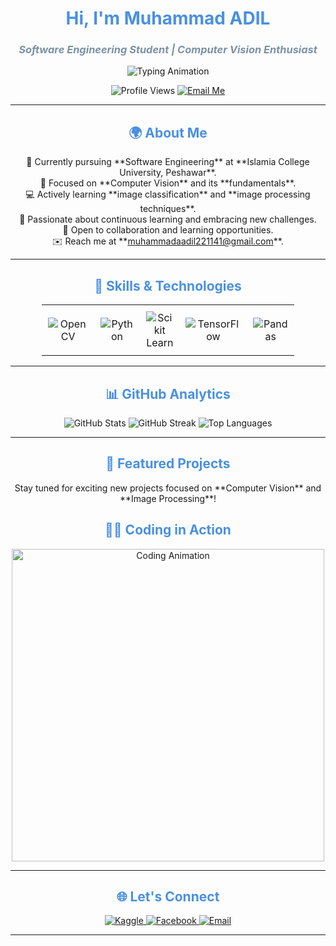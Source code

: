 <!-- Name and Profession -->
<h1 align="center" style="color: #4A90E2;"><strong>Hi, I'm Muhammad ADIL</strong></h1>
<h3 align="center" style="color: #7B92A3;"><em>Software Engineering Student | Computer Vision Enthusiast</em></h3>

<!-- Tagline with Typing Animation -->
<p align="center">
  <img src="https://readme-typing-svg.demolab.com?font=Fira+Code&size=22&duration=3000&pause=1000&color=3CCF91&center=true&vCenter=true&width=700&lines=Software+Engineer+in+Progress;Learning+Computer+Vision;Mastering+Image+Processing;Building+Future+Tech+Solutions" alt="Typing Animation">
</p>

<!-- Profile Views & Contact -->
<p align="center">
  <img src="https://komarev.com/ghpvc/?username=adil41&label=Profile%20Views&color=blue&style=flat-square" alt="Profile Views" /> 
  <a href="mailto:muhammadaadil221141@gmail.com">
    <img src="https://img.shields.io/badge/Email-Contact%20Me-red?style=flat-square" alt="Email Me" />
  </a>
</p>

<!-- About Me Section -->
<hr>
<h2 align="center" style="color: #4A90E2;">🌍 About Me</h2>
<p align="center" style="max-width: 600px;">
  🚀 Currently pursuing **Software Engineering**  at **Islamia College University, Peshawar**.<br>
  🎯 Focused on **Computer Vision** and its **fundamentals**.<br>
  💻 Actively learning **image classification** and **image processing techniques**.<br>
  🌱 Passionate about continuous learning and embracing new challenges.<br>
  💬 Open to collaboration and learning opportunities.<br>
  ✉️ Reach me at **<a href="mailto:muhammadaadil221141@gmail.com">muhammadaadil221141@gmail.com</a>**.
</p>

<!-- Skills Section with Icons -->
<hr>
<h2 align="center" style="color: #4A90E2;">💼 Skills & Technologies</h2>
<div align="center">
  <table style="width: 80%; border-collapse: collapse; text-align: center;">
    <tr>
      <td style="padding: 10px;">
        <img src="https://img.shields.io/badge/OpenCV-27338e?style=for-the-badge&logo=opencv&logoColor=white" alt="OpenCV" />
      </td>
      <td style="padding: 10px;">
        <img src="https://img.shields.io/badge/Python-306998?style=for-the-badge&logo=python&logoColor=white" alt="Python" />
      </td>
      <td style="padding: 10px;">
        <img src="https://img.shields.io/badge/Scikit--Learn-F7931E?style=for-the-badge&logo=scikit-learn&logoColor=white" alt="Scikit Learn" />
      </td>
      <td style="padding: 10px;">
        <img src="https://img.shields.io/badge/TensorFlow-FF6F00?style=for-the-badge&logo=tensorflow&logoColor=white" alt="TensorFlow" />
      </td>
      <td style="padding: 10px;">
        <img src="https://img.shields.io/badge/Pandas-150458?style=for-the-badge&logo=pandas&logoColor=white" alt="Pandas" />
      </td>
      <td style="padding: 10px;">
        <img src="https://img.shields.io/badge/Seaborn-3776AB?style=for-the-badge&logo=seaborn&logoColor=white" alt="Seaborn" />
      </td>
    </tr>
  </table>
</div>

<!-- GitHub Stats with Clean Theme -->
<hr>
<h2 align="center" style="color: #4A90E2;">📊 GitHub Analytics</h2>
<div align="center">
  <img src="https://github-readme-stats.vercel.app/api?username=adil41&show_icons=true&theme=vue&count_private=true" alt="GitHub Stats" />
  <img src="https://github-readme-streak-stats.herokuapp.com/?user=adil41&theme=vue" alt="GitHub Streak" />
  <img src="https://github-readme-stats.vercel.app/api/top-langs/?username=adil41&layout=compact&theme=vue" alt="Top Languages" />
</div>

<!-- Featured Projects Section -->
<hr>
<h2 align="center" style="color: #4A90E2;">🚀 Featured Projects</h2>
<p align="center">
  Stay tuned for exciting new projects focused on **Computer Vision** and **Image Processing**!
</p>

<!-- Coding Animation Section -->
<h2 align="center" style="color: #4A90E2;">👨‍💻 Coding in Action</h2>
<p align="center">
  <img src="https://media.giphy.com/media/qgQUggAC3Pfv687qPC/giphy.gif" alt="Coding Animation" width="500" />
</p>

<!-- Footer with Social Links and Contact -->
<hr>
<h2 align="center" style="color: #4A90E2;">🌐 Let's Connect</h2>
<p align="center">
  <a href="https://kaggle.com/muhammad aadil" target="_blank">
    <img src="https://img.shields.io/badge/Kaggle-20BEFF?style=for-the-badge&logo=kaggle&logoColor=white" alt="Kaggle" />
  </a>
  <a href="https://fb.com/muhammad adil" target="_blank">
    <img src="https://img.shields.io/badge/Facebook-1877F2?style=for-the-badge&logo=facebook&logoColor=white" alt="Facebook" />
  </a>
  <a href="mailto:muhammadaadil221141@gmail.com">
    <img src="https://img.shields.io/badge/Email-0078D4?style=for-the-badge&logo=microsoft-outlook&logoColor=white" alt="Email" />
  </a>
</p>

<hr>
